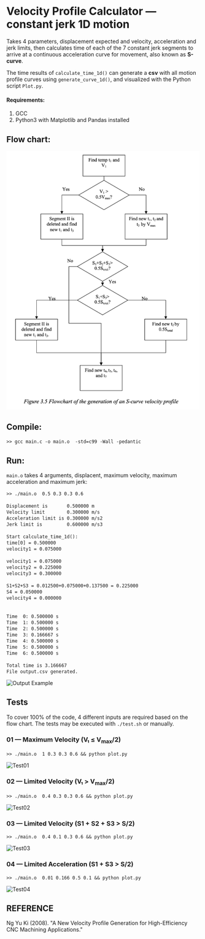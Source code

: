 # Velocity Profile Calculator — constant jerk 1D motion

Takes 4 parameters, displacement expected and velocity, acceleration and jerk limits, then calculates time of each of the 7 constant jerk segments to arrive at a continuous acceleration curve for movement, also known as **S-curve**.

The time results of ```calculate_time_1d()``` can generate a **csv** with all motion profile curves using ```generate_curve_1d()```, and visualized with the Python script ```Plot.py```.

#### Requirements:
1. GCC
2. Python3 with Matplotlib and Pandas installed

## Flow chart:
![Flow Chart](./flowchart.png)

## Compile:
```
>> gcc main.c -o main.o  -std=c99 -Wall -pedantic
```

## Run:
```main.o``` takes 4 arguments, displacent, maximum velocity, maximum acceleration and maximum jerk:
```
>> ./main.o  0.5 0.3 0.3 0.6                    

Displacement is       0.500000 m   
Velocity limit        0.300000 m/s 
Acceleration limit is 0.300000 m/s2
Jerk limit is         0.600000 m/s3

Start calculate_time_1d(): 
time[0] = 0.500000 
velocity1 = 0.075000

velocity1 = 0.075000 
velocity2 = 0.225000 
velocity3 = 0.300000 

S1+S2+S3 = 0.012500+0.075000+0.137500 = 0.225000 
S4 = 0.050000 
velocity4 = 0.000000 


Time  0: 0.500000 s
Time  1: 0.500000 s
Time  2: 0.500000 s
Time  3: 0.166667 s
Time  4: 0.500000 s
Time  5: 0.500000 s
Time  6: 0.500000 s

Total time is 3.166667
File output.csv generated.
```

![Output Example](./result_V2/motion_plot.png)

## Tests

To cover 100% of the code, 4 different inputs are required based on the flow chart.
The tests may be executed with ```./test.sh``` or manually.
### 01 — Maximum Velocity (V₁ ≤ V<sub>max</sub>/2)
```
>> ./main.o  1 0.3 0.3 0.6 && python plot.py
```
![Test01](./tests/test01.png)
### 02 — Limited Velocity (V₁ > V<sub>max</sub>/2)
```
>> ./main.o  0.4 0.3 0.3 0.6 && python plot.py
```
![Test02](./tests/test02.png)
### 03 — Limited Velocity (S1 + S2 + S3 > S/2)
```
>> ./main.o  0.4 0.1 0.3 0.6 && python plot.py
```
![Test03](./tests/test03.png)
### 04 — Limited Acceleration (S1 + S3 > S/2)
```
>> ./main.o  0.01 0.166 0.5 0.1 && python plot.py
```
![Test04](./tests/test04.png)
## REFERENCE

Ng Yu Ki (2008). "A New Velocity Profile Generation for High-Efficiency CNC Machining Applications."